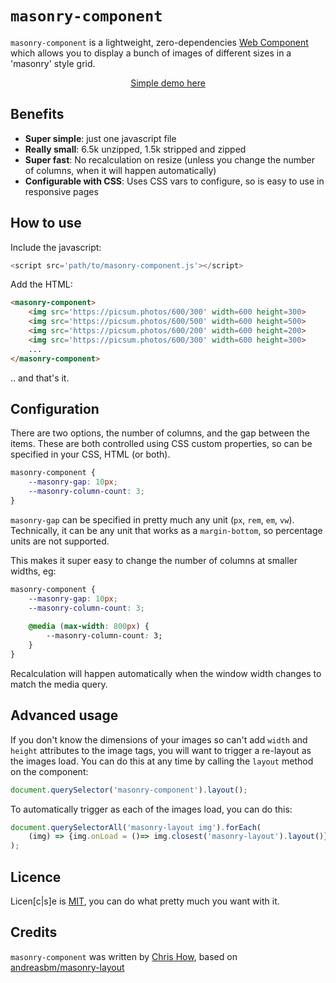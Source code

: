 # `masonry-component`

`masonry-component` is a lightweight, zero-dependencies [Web Component](https://developer.mozilla.org/en-US/docs/Web/API/Web_components) which allows you to display a bunch of images of different sizes in a 'masonry' style grid. 

<p align="center"><a href='https://htmlpreview.github.io/?https://raw.githubusercontent.com/chrishow/masonry-component/main/index.html' target=_blank'>Simple demo here</a></p>



## Benefits

 - **Super simple**: just one javascript file
 - **Really small**: 6.5k unzipped, 1.5k stripped and zipped
 - **Super fast**: No recalculation on resize (unless you change the number of columns, when it will happen automatically)
 - **Configurable with CSS**: Uses CSS vars to configure, so is easy to use in responsive pages
 
 ## How to use
 Include the javascript:
 ```javascript
 <script src='path/to/masonry-component.js'></script>
 ```
Add the HTML:
```html
<masonry-component>
	<img src='https://picsum.photos/600/300' width=600 height=300>
	<img src='https://picsum.photos/600/500' width=600 height=500>
	<img src='https://picsum.photos/600/200' width=600 height=200>
	<img src='https://picsum.photos/600/300' width=600 height=300>
	...
</masonry-component>
```
.. and that's it. 

## Configuration
There are two options, the number of columns, and the gap between the items. These are both controlled using CSS custom properties, so can be specified in your CSS, HTML (or both). 
```css
masonry-component {
	--masonry-gap: 10px;
	--masonry-column-count: 3;
}
```
`masonry-gap` can be specified in pretty much any unit (`px`, `rem`, `em`, `vw`). Technically, it can be any unit that works as a `margin-bottom`, so percentage units are not supported.

This makes it super easy to change the number of columns at smaller widths, eg:
```css
masonry-component {
	--masonry-gap: 10px;
	--masonry-column-count: 3;
	
	@media (max-width: 800px) {
		--masonry-column-count: 3;
	}
}
```
Recalculation will happen automatically when the window width changes to match the media query.  

## Advanced usage
If you don't know the dimensions of your images so can't add `width` and `height` attributes to the image tags, you will want to trigger a re-layout as the images load. You can do this at any time by calling the `layout` method on the component:
```javascript
document.querySelector('masonry-component').layout();
```
To automatically trigger as each of the images load, you can do this:
```javascript
document.querySelectorAll('masonry-layout img').forEach(
	(img) => {img.onLoad = ()=> img.closest('masonry-layout').layout()}
);
```
## Licence
Licen[c|s]e is [MIT](https://opensource.org/license/mit/), you can do what pretty much you want with it. 

## Credits
`masonry-component` was written by [Chris How](https://github.com/chrishow/), based on [andreasbm/masonry-layout](https://github.com/andreasbm/masonry-layout)
